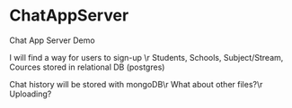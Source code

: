 # ChatAppServer
Chat App Server Demo

I will find a way for users to sign-up \r
Students, Schools, Subject/Stream, Cources stored in relational DB (postgres) 

Chat history will be stored with mongoDB\r
What about other files?\r
Uploading?
